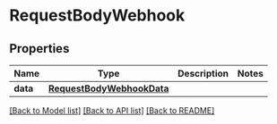 # RequestBodyWebhook

## Properties
Name | Type | Description | Notes
------------ | ------------- | ------------- | -------------
**data** | [**RequestBodyWebhookData**](RequestBodyWebhookData.md) |  | 

[[Back to Model list]](../README.md#documentation-for-models) [[Back to API list]](../README.md#documentation-for-api-endpoints) [[Back to README]](../README.md)

